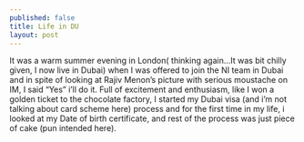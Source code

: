 ```yaml
---
published: false
title: Life in DU
layout: post
---
```

It was a warm summer evening in London( thinking again...It was bit chilly given, I now live in Dubai) when I was offered to join the NI team in Dubai and in spite of looking at Rajiv Menon’s picture with serious moustache on IM, I said “Yes” i’ll do it.
Full of excitement and enthusiasm, like I won a golden ticket to the chocolate factory, I started my Dubai visa (and i’m not talking about card scheme here) process and for the first time in my life, i looked at my Date of birth certificate, and rest of the process was just piece of cake (pun intended here).